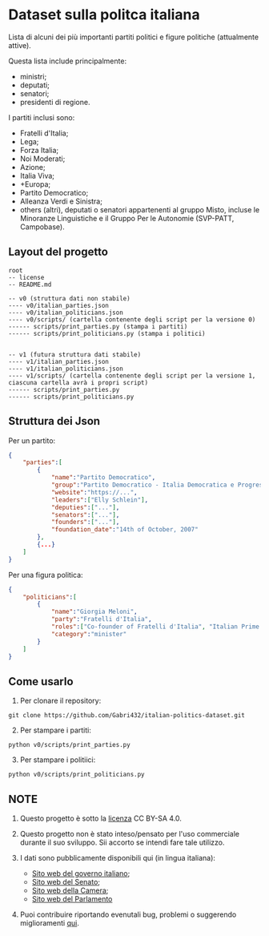 # Dataset sulla politca italiana
Lista di alcuni dei più importanti partiti politici e figure politiche (attualmente attive).

Questa lista include principalmente:

- ministri;
- deputati;
- senatori;
- presidenti di regione.

I partiti inclusi sono:

- Fratelli d'Italia;
- Lega;
- Forza Italia;
- Noi Moderati;
- Azione;
- Italia Viva;
- +Europa;
- Partito Democratico;
- Alleanza Verdi e Sinistra;
- others (altri), deputati o senatori appartenenti al gruppo Misto, incluse le Minoranze Linguistiche e il Gruppo Per le Autonomie (SVP-PATT, Campobase).

## Layout del progetto
```
root
-- license
-- README.md

-- v0 (struttura dati non stabile)
---- v0/italian_parties.json
---- v0/italian_politicians.json
---- v0/scripts/ (cartella contenente degli script per la versione 0)
------ scripts/print_parties.py (stampa i partiti)
------ scripts/print_politicians.py (stampa i politici)


-- v1 (futura struttura dati stabile)
---- v1/italian_parties.json
---- v1/italian_politicians.json
---- v1/scripts/ (cartella contenente degli script per la versione 1, ciascuna cartella avrà i propri script)
------ scripts/print_parties.py
------ scripts/print_politicians.py
```

## Struttura dei Json
Per un partito:
```json
{
    "parties":[
        {
            "name":"Partito Democratico",
            "group":"Partito Democratico - Italia Democratica e Progressista",
            "website":"https://...",
            "leaders":["Elly Schlein"],
            "deputies":["..."],
            "senators":["..."],
            "founders":["..."],
            "foundation_date":"14th of October, 2007"
        },
        {...}
    ]
}
```

Per una figura politica:
```json
{
    "politicians":[
        {
            "name":"Giorgia Meloni",
            "party":"Fratelli d'Italia",
            "roles":["Co-founder of Fratelli d'Italia", "Italian Prime Minister"],
            "category":"minister"
        }
    ]
}
```

## Come usarlo

1. Per clonare il repository:
```
git clone https://github.com/Gabri432/italian-politics-dataset.git
```

2. Per stampare i partiti:
```
python v0/scripts/print_parties.py
```

3. Per stampare i politiici:
```
python v0/scripts/print_politicians.py
``` 


## NOTE
1. Questo progetto è sotto la [licenza](https://github.com/Gabri432/italian-politics-dataset?tab=CC-BY-SA-4.0-1-ov-file) CC BY-SA 4.0.

2. Questo progetto non è stato inteso/pensato per l'uso commerciale durante il suo sviluppo. Sii accorto se intendi fare tale utilizzo.

3. I dati sono pubblicamente disponibili qui (in lingua italiana): 
    - [Sito web del governo italiano](https://www.governo.it/it/);
    - [Sito web del Senato](https://www.senato.it/home);
    - [Sito web della Camera](https://www.camera.it/);
    - [Sito web del Parlamento](https://www.parlamento.it/)

4. Puoi contribuire riportando evenutali bug, problemi o suggerendo miglioramenti [qui](https://github.com/Gabri432/italian-politics-dataset/issues/new).